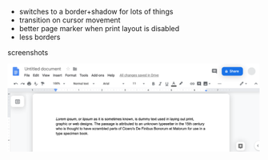 - switches to a border+shadow for lots of things
- transition on cursor movement
- better page marker when print layout is disabled
- less borders

screenshots

[![screenshot](googledrive.png)](https://raw.githubusercontent.com/pfgithub/customizations/master/userscripts/googledrive/googledrive.png)
